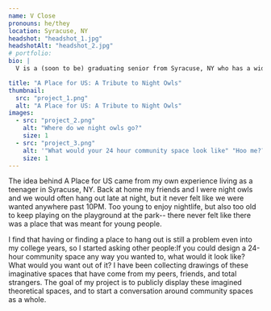 ```yaml
---
name: V Close
pronouns: he/they
location: Syracuse, NY
headshot: "headshot_1.jpg"
headshotAlt: "headshot_2.jpg"
# portfolio:
bio: |
  V is a (soon to be) graduating senior from Syracuse, NY who has a wide range of interests in the design field and in digital arts. Their unfortunate favorite pastime is staying up waayy too late for the normal waking world, which actually plays a big role in his thesis! V has a deadly affinity for the 80’s, chunky jewelry and hanging with friends. Thanks for stopping by!

title: "A Place for US: A Tribute to Night Owls"
thumbnail:
  src: "project_1.png"
  alt: "A Place for US: A Tribute to Night Owls"
images:
  - src: "project_2.png"
    alt: "Where do we night owls go?"
    size: 1
  - src: "project_3.png"
    alt: '"What would your 24 hour community space look like" "Hoo me????"'
    size: 1
---
```


The idea behind A Place for US came from my own experience living as a teenager in Syracuse, NY. Back at home my friends and I were night owls and we would often hang out late at night, but it never felt like we were wanted anywhere past 10PM. Too young to enjoy nightlife, but also too old to keep playing on the playground at the park-- there never felt like there was a place that was meant for young people.

I find that having or finding a place to hang out is still a problem even into my college years, so I started asking other people:If you could design a 24-hour community space any way you wanted to, what would it look like? What would you want out of it? I have been collecting drawings of these imaginative spaces that have come from my peers, friends, and total strangers. The goal of my project is to publicly display these imagined theoretical spaces, and to start a conversation around community spaces as a whole.
